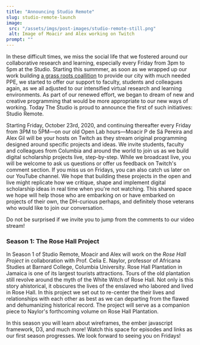```yaml
---
title: "Announcing Studio Remote"
slug: studio-remote-launch
image:
 src: "/assets/imgs/post-images/studio-remote-still.png"
 alt: Image of Moacir and Alex working on Twitch
prompt: ""
---
```


In these difficult times, we miss the social life that we fostered around our collaborative research and learning, especially every Friday from 3pm to 5pm at the Studio. Starting this summmer, as soon as we wrapped up our work building [a grass roots coallition](http://covidmakerresponse.com/) to provide our city with much needed PPE, we started to offer our support to faculty, students and colleagues again, as we all adjusted to our intensified virtual research and learning environments. As part of our renewed effort, we began to dream of new and creative programming that would be more appropriate to our new ways of working. Today The Studio is proud to announce the first of such initiatives: Studio Remote. 

Starting Friday, October 23rd, 2020, and continuing thereafter every Friday from 3PM to 5PM—on our old Open Lab hours—Moacir P de Sá Pereira and Alex Gil will be your hosts on Twitch as they stream original programming designed around specific projects and ideas. We invite students, faculty and colleagues from Columbia and around the world to join us as we build digital scholarship projects live, step-by-step. While we broadcast live, you will be welcome to ask us questions or offer us feedback on Twitch's comment section. If you miss us on Fridays, you can also catch us later on our YouTube channel. We hope that building these projects in the open and live might replicate how we critique, shape and implement digital scholarship ideas in real time when you're not watching. This shared space we hope will help those who are embarking on or have embarked on projects of their own, the DH-curious perhaps, and definitely those veterans who would like to join our conversation. 

Do not be surprised if we invite you to jump from the comments to our video stream! 


### Season 1: The Rose Hall Project

In Season 1 of Studio Remote, Moacir and Alex will work on the *Rose Hall Project* in collaboration with Prof. Celia E. Naylor, professor of Africana Studies at Barnard College, Columbia University. Rose Hall Plantation in Jamaica is one of its largest tourists attractions. Tours of the old plantation still revolve around the myth of the White Witch of Rose Hall. Not only is this story ahistorical, it obscures the lives of the enslaved who labored and lived in Rose Hall. In this project we set out to re-center the their lives and relationships with each other as best as we can departing from the flawed and dehumanizing historical record. The project will serve as a companion piece to Naylor's forthcoming volume on Rose Hall Plantation.

In this season you will learn about wireframes, the ember javascript framework, D3, and much more! Watch this space for episodes and links as our first season progresses. We look forward to seeing you on Fridays!
